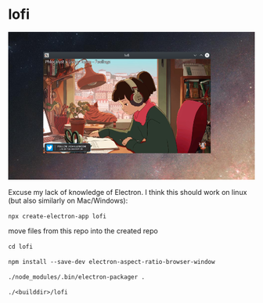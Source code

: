 # lofi
<img src="assets/screenshot.png" alt="screenshot" style="zoom:80%;" />

Excuse my lack of knowledge of Electron. I think this should work on linux (but also similarly on Mac/Windows):

```npx create-electron-app lofi```

move files from this repo into the created repo

```cd lofi```

```npm install --save-dev electron-aspect-ratio-browser-window```

```./node_modules/.bin/electron-packager .```

```./<builddir>/lofi```